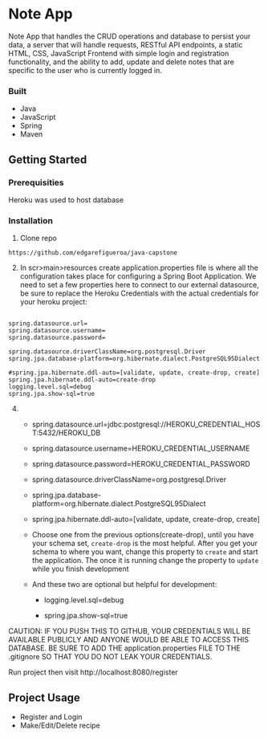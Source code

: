 # Note App
Note App that handles the CRUD operations and database to persist your data,
a server that will handle requests, RESTful API endpoints, a static HTML, CSS,
JavaScript Frontend with simple login and registration functionality, and the ability to add,
update and delete notes that are specific to the user who is currently logged in.

### Built
* Java
* JavaScript
* Spring
* Maven
## Getting Started
### Prerequisities
Heroku was used to host database

### Installation
1. Clone repo
```
https://github.com/edgarefigueroa/java-capstone
```
2. In scr>main>resources create application.properties file is where all the configuration takes place for configuring a Spring Boot Application. 
We need to set a few properties here to connect to our external datasource, be sure to replace the Heroku Credentials with the actual credentials for your heroku project:

```

spring.datasource.url=
spring.datasource.username=
spring.datasource.password=

spring.datasource.driverClassName=org.postgresql.Driver
spring.jpa.database-platform=org.hibernate.dialect.PostgreSQL95Dialect

#spring.jpa.hibernate.ddl-auto=[validate, update, create-drop, create]
spring.jpa.hibernate.ddl-auto=create-drop
logging.level.sql=debug
spring.jpa.show-sql=true

```
4. 
    * spring.datasource.url=jdbc:postgresql://HEROKU_CREDENTIAL_HOST:5432/HEROKU_DB

    * spring.datasource.username=HEROKU_CREDENTIAL_USERNAME

    * spring.datasource.password=HEROKU_CREDENTIAL_PASSWORD

    * spring.datasource.driverClassName=org.postgresql.Driver

    * spring.jpa.database-platform=org.hibernate.dialect.PostgreSQL95Dialect

    * spring.jpa.hibernate.ddl-auto=[validate, update, create-drop, create]

    * Choose one from the previous options(create-drop), until you have your schema set, `create-drop` is the most helpful. After you get your schema to where you want, change this property to `create` and start the application. The once it is running change the property to `update` while you finish development

    * And these two are optional but helpful for development:

        * logging.level.sql=debug

        * spring.jpa.show-sql=true

CAUTION: IF YOU PUSH THIS TO GITHUB, YOUR CREDENTIALS WILL BE AVAILABLE PUBLICLY AND ANYONE WOULD BE ABLE TO ACCESS THIS DATABASE. BE SURE TO ADD THE application.properties FILE TO THE .gitignore SO THAT YOU DO NOT LEAK YOUR CREDENTIALS.

Run project then visit http://localhost:8080/register

## Project Usage
- Register and Login
- Make/Edit/Delete recipe
